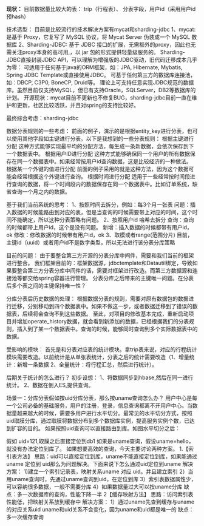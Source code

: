 **现状：**
目前数据量比较大的表：
trip（行程表）、
分表字段，用户id（采用用户id预hash）


技术选型：
目前是比较流行的技术解决方案有mycat和sharding-jdbc
1、mycat:
是基于 Proxy，它复写了 MySQL 协议，将 Mycat Server 伪装成一个 MySQL 数据库
2、Sharding-JDBC:
基于 JDBC 接口的扩展，无需额外的proxy，因此也无需关注proxy本身的高可用,，以 jar 包的形式提供轻量级服务的。
Sharding-JDBC直接封装JDBC API，可以理解为增强版的JDBC驱动，旧代码迁移成本几乎为零：
可适用于任何基于java的ORM框架，如：JPA, Hibernate, Mybatis, Spring JDBC Template或直接使用JDBC。
可基于任何第三方的数据库连接池，如：DBCP, C3P0, BoneCP, Druid等。
理论上可支持任意实现JDBC规范的数据库。虽然目前仅支持MySQL，但已有支持Oracle，SQLServer，DB2等数据库的计划。
开源现状：mycat目前不更新也不修复BUG，sharding-jdbc目前一直在维护和更新，社区比较活跃，并且对spring的支持比较好。

最终综合考虑：sharding-jdbc


数据分表规则的一些考虑：
前面的例子，演示的是根据entity_key进行分表，也可以使用其他字段如主键进行分表。以下是我想到的一些分表规则：
根据主键进行分配
这种方式能够实现最平均的分配方法，每生成一条新数据，会依次保存到下一个数据表中。
根据用户ID进行分配
这种方式能够确保同一个用户的所有数据保存在同一个数据表中。如果经常按用户id查询数据，这是比较经济的一种做法。
根据某一个外键的值进行分配
前面的例子采用的就是这种方法，因为这个数据可能会经常根据这个外键进行查询。
根据时间进行分配
适用于一些经常按时间段进行查询的数据，将一个时间段内的数据保存在同一个数据表中。比如订单系统，缺省查询一个月之内的数据。

基于我们当前系统的思考：
1、按照时间去拆分，例如：每3个月一张表
问题：插入数据的时候能路由到对应的表，但是当查询的时候需要带上对应的时间，这个时间不能确定，所以这种分表策略有问题。
2、按照用户id  哈希去拆分
查询：查询的时候都带上用户id，这个是没有问题。
新增：插入数据的时候都带有用户id，ok
修改：修改数据的时候带有用户id，ok
3、取模或者range(范围分片)
目前，主键id（uuid）或者用户id不是数字类型，所以无法进行该分表分库策略


目前的问题：
由于要整合第三方开源的分表分库中间件，需要和我们当前的框架进行整合。
我们框架目前的：框架数据源，jdbctemplate和Datautil绑定，导致如果要整合第三方分表分库中间件的话，需要对框架进行改造。而第三方数据源和连接池等都交给spring容器进行管理。
分表分库之后带来的主键唯一问题。在分表后多个表之间的主键保持唯一性？

分库分表后历史数据的处理：
根据数据分表的规则，需要对原有数据包的数据进行迁移，分别移动到四个数据表中。如果不做这一步，或者数据迁移到了错误的数据表，后续将会查询不到这些数据。
至此，对项目的修改基本完成，重新启动项目并增加operate_history数据，就会看到新添加的数据，已经根据我们的分表规则，插入到了某一个数据表中。查询的时候，能够同时查询到多个实际数据表中的数据。


受影响的模块：
首先是和分表对应表的统计模块。拿trip表来说，对应的行程统计模块需要改造。以前统计是从单张表统计，分表之后的统计需要改造（1、增量统计：新增一条数据 2、全量统计：将行程汇总，然后进行统计）。

后期关于统计的怎么进行？
初步设想：
1、将数据同步到hbase,然后在同一进行统计。
2、数据在倒入ES,提供查询。


场景一：分库分表假如按uid分库分表，那么按uname查询怎么办？
用户中心是每一个公司必备的基础服务，用户的注册，登录，信息查询都离不开用户中心。当数据量越来越大的时候，需要多用户进行水平切分。最常见的水平切分方式，按照uid取膜分库，通过取膜将数据分布到多个数据库实例，提高服务实例个数，已达到扩容的目的。
如果按照uid查询可以直接路由到库。如图水平切分之后：


假如 uid=121,取膜之后直接定位到db1
如果是uname查询，假设uname=hello，就没有办法定位到库了。
如果想要高效的查询，今天主要讨论两种方案。
1.【索引表方法】
思路：uid可以直接定位到库，uname不能直接定位到库，如果能通过uname 定位到 uid那么为问题解决。下面来说下怎么通过uid定位到uname
解决方案：
1)建立一个索引记录表，映射关系uname 对应 uid。并且建立索引
2）当用uname查询时，先通过uname查询到uid，在定位到库
3）索引表数据属性少，可以容纳很多数据，一般不需要分库
4）如果数据量过大可以按uname分库
缺点：多一次数据库的查询，性能下降一半
2【缓存映射方法】
思路：访问索引表性能低，把映射关系放到缓存中
解决方案：
1）通过uname先查到缓存与uname的对应关系uid
uname和uid关系不会变化，因为uname和uid都是唯一的
缺点：多一次缓存查询



